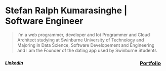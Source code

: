 <h1 >Stefan Ralph Kumarasinghe | Software Engineer</h1>
<blockquote>I’m a web programmer, developer and Iot Programmer and Cloud Architect studying at Swinburne University of Technology and Majoring in Data Science, Software Developement and Engineering and I am the Founder of the dating app used by Swinburne Students</blockquote>
<h3 align="left">
<a style="float:right" href="https://www.linkedin.com/in/stefan-kumarasinghe">Portfolio </a> 


</h3>
<h5>
<a style="float:left" href="https://www.linkedin.com/in/stefan-kumarasinghe"> LinkedIn</a>

</h5>



